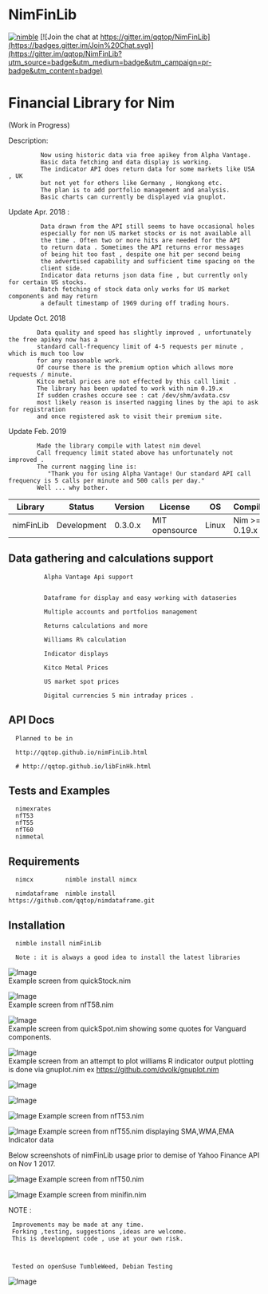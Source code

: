 # NimFinLib

[![nimble](https://raw.githubusercontent.com/yglukhov/nimble-tag/master/nimble.png)](https://github.com/yglukhov/nimble-tag)
[![Join the chat at https://gitter.im/qqtop/NimFinLib](https://badges.gitter.im/Join%20Chat.svg)](https://gitter.im/qqtop/NimFinLib?utm_source=badge&utm_medium=badge&utm_campaign=pr-badge&utm_content=badge)

Financial Library for Nim 
==========================
(Work in Progress)


Description: 

             Now using historic data via free apikey from Alpha Vantage. 
             Basic data fetching and data display is working.
             The indicator API does return data for some markets like USA , UK
             but not yet for others like Germany , Hongkong etc.
             The plan is to add portfolio management and analysis.
             Basic charts can currently be displayed via gnuplot.
       
Update Apr. 2018 :

             Data drawn from the API still seems to have occasional holes 
             especially for non US market stocks or is not available all
             the time . Often two or more hits are needed for the API
             to return data . Sometimes the API returns error messages
             of being hit too fast , despite one hit per second being
             the advertised capability and sufficient time spacing on the
             client side.
             Indicator data returns json data fine , but currently only for certain US stocks. 
             Batch fetching of stock data only works for US market components and may return
             a default timestamp of 1969 during off trading hours.
             
Update Oct. 2018

            Data quality and speed has slightly improved , unfortunately the free apikey now has a
            standard call-frequency limit of 4-5 requests per minute , which is much too low
            for any reasonable work.
            Of course there is the premium option which allows more requests / minute. 
            Kitco metal prices are not effected by this call limit . 
            The library has been updated to work with nim 0.19.x 
            If sudden crashes occure see : cat /dev/shm/avdata.csv
            most likely reason is inserted nagging lines by the api to ask for registration
            and once registered ask to visit their premium site.
            
             
Update Feb. 2019

            Made the library compile with latest nim devel
            Call frequency limit stated above has unfortunately not improved .
            The current nagging line is:
               "Thank you for using Alpha Vantage! Our standard API call frequency is 5 calls per minute and 500 calls per day."
            Well ... why bother.   
            


| Library    | Status      | Version | License        | OS     | Compiler       |
|------------|-------------|---------|----------------|--------|----------------|
| nimFinLib  | Development | 0.3.0.x | MIT opensource | Linux  | Nim >= 0.19.x  |




Data gathering and calculations support 
----------------------------------------

                          
              Alpha Vantage Api support            
              
                         
              Dataframe for display and easy working with dataseries
              
              Multiple accounts and portfolios management
              
              Returns calculations and more
              
              Williams R% calculation
              
              Indicator displays
                      
              Kitco Metal Prices    
              
              US market spot prices
              
              Digital currencies 5 min intraday prices .               
              
              
              
API Docs
--------

      Planned to be in
      
      http://qqtop.github.io/nimFinLib.html

      # http://qqtop.github.io/libFinHk.html
      
  
   
Tests and Examples
------------------
    
      
      nimexrates  
      nfT53       
      nfT55  
      nfT60     
      nimmetal    
     

Requirements
------------
     
           
      nimcx         nimble install nimcx
      
      nimdataframe  nimble install https://github.com/qqtop/nimdataframe.git
      
          
 
Installation 
------------
  
       
      nimble install nimFinLib 
      
      Note : it is always a good idea to install the latest libraries
      
  
             
![Image](http://qqtop.github.io/quickStock.png?raw=true)             
Example screen from quickStock.nim   

![Image](http://qqtop.github.io/digitalcurrency.png?raw=true)             
Example screen from nfT58.nim   

![Image](http://qqtop.github.io/quickSpot.png?raw=true)             
Example screen from quickSpot.nim showing some quotes for Vanguard components.  



![Image](http://qqtop.github.io/williamsR.png?raw=true)             
Example screen from an attempt to plot williams R indicator output
plotting is done via gnuplot.nim ex https://github.com/dvolk/gnuplot.nim
             
![Image](http://qqtop.github.io/nfT53-1.png?raw=true)

![Image](http://qqtop.github.io/nfT53-2.png?raw=true)

![Image](http://qqtop.github.io/nfT53-3.png?raw=true)
Example screen from nfT53.nim


![Image](http://qqtop.github.io/nfT55.png?raw=true)
Example screen from nfT55.nim  displaying SMA,WMA,EMA Indicator data




Below screenshots of nimFinLib usage prior to demise of Yahoo Finance API on Nov 1 2017.


![Image](http://qqtop.github.io/nfT50.png?raw=true)
Example screen from nfT50.nim



![Image](http://qqtop.github.io/minifin1.png?raw=true)
Example screen from minifin.nim             
             
             
             
             
             
NOTE : 
  
     Improvements may be made at any time.              
     Forking ,testing, suggestions ,ideas are welcome.
     This is development code , use at your own risk.
     
     
     
     Tested on openSuse TumbleWeed, Debian Testing
              

![Image](http://qqtop.github.io/qqtop-small.png?raw=true)
